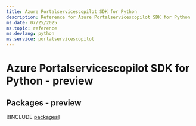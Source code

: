 ```yaml
---
title: Azure Portalservicescopilot SDK for Python
description: Reference for Azure Portalservicescopilot SDK for Python
ms.date: 07/25/2025
ms.topic: reference
ms.devlang: python
ms.service: portalservicescopilot
---
```

# Azure Portalservicescopilot SDK for Python - preview
## Packages - preview
[!INCLUDE [packages](portalservicescopilot-index.md)]